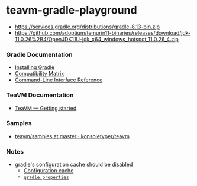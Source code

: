 teavm-gradle-playground
=======================
- https://services.gradle.org/distributions/gradle-8.13-bin.zip
- https://github.com/adoptium/temurin11-binaries/releases/download/jdk-11.0.26%2B4/OpenJDK11U-jdk_x64_windows_hotspot_11.0.26_4.zip

### Gradle Documentation
- [Installing Gradle](https://docs.gradle.org/current/userguide/installation.html#ex-installing-manually)
- [Compatibility Matrix](https://docs.gradle.org/current/userguide/compatibility.html#compatibility)
- [Command-Line Interface Reference](https://docs.gradle.org/current/userguide/command_line_interface.html)

### TeaVM Documentation
- [TeaVM — Getting started](https://teavm.org/docs/intro/getting-started.html)

### Samples
- [teavm/samples at master · konsoletyper/teavm](https://github.com/konsoletyper/teavm/tree/master/samples)


### Notes
- gradle's configuration cache should be disabled
  - [Configuration cache](https://docs.gradle.org/8.13/userguide/configuration_cache.html#config_cache:usage)
  - [`gradle.properties`](./gradle.properties)
